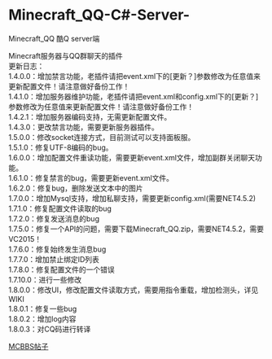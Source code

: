 ﻿# Minecraft_QQ-C#-Server-
Minecraft_QQ 酷Q server端

Minecraft服务器与QQ群聊天的插件  
更新日志：  
1.4.0.0：增加禁言功能，老插件请把event.xml下的[更新？]参数修改为任意值来更新配置文件！请注意做好备份工作！  
1.4.1.0：增加服务器维护功能，老插件请把event.xml和config.xml下的[更新？]参数修改为任意值来更新配置文件！请注意做好备份工作！  
1.4.2.1：增加服务器编码支持，无需更新配置文件。  
1.4.3.0：更改禁言功能，需要更新服务器插件。  
1.5.0.0：修改socket连接方式，目前测试可以支持面板服。  
1.5.1.0：修复UTF-8编码的bug。  
1.6.0.0：增加配置文件重读功能，需要更新event.xml文件，增加副群关闭聊天功能。  
1.6.1.0：修复禁言的bug，需要更新event.xml文件。  
1.6.2.0：修复bug，删除发送文本中的图片  
1.7.0.0：增加Mysql支持，增加私聊支持，需要更新config.xml(需要NET4.5.2)  
1.7.1.0：修复配置文件读取的bug  
1.7.2.0：修复发送消息的bug  
1.7.5.0：修复一个API的问题，需要下载Minecraft_QQ.zip，需要NET4.5.2，需要VC2015！  
1.7.6.0：修复始终发生消息bug  
1.7.7.0：增加禁止绑定ID列表  
1.7.8.0：修复配置文件的一个错误  
1.7.10.0：进行一些修改  
1.8.0.0：修改UI，修改配置文件读取方式，需要用指令重载，增加检测头，详见WIKI  
1.8.0.1：修复一些bug  
1.8.0.2：增加log内容  
1.8.0.3：对CQ码进行转译  

[MCBBS帖子](http://www.mcbbs.net/thread-788137-1-1.html)